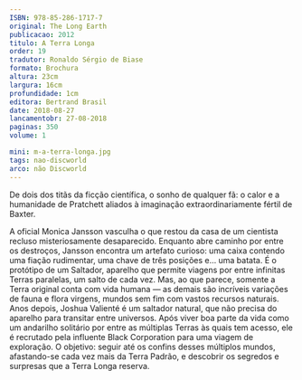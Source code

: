 ```yaml
---
ISBN: 978-85-286-1717-7
original: The Long Earth
publicacao: 2012
titulo: A Terra Longa
order: 19
tradutor: Ronaldo Sérgio de Biase
formato: Brochura
altura: 23cm
largura: 16cm
profundidade: 1cm
editora: Bertrand Brasil
date: 2018-08-27
lancamentobr: 27-08-2018
paginas: 350
volume: 1

mini: m-a-terra-longa.jpg
tags: nao-discworld
arco: não Discworld
---
```


De dois dos titãs da ficção científica, o sonho de qualquer fã: o calor e a humanidade de Pratchett aliados à imaginação extraordinariamente fértil de Baxter.

A oficial Monica Jansson vasculha o que restou da casa de um cientista recluso misteriosamente desaparecido. Enquanto abre caminho por entre os destroços, Jansson encontra um artefato curioso: uma caixa contendo uma fiação rudimentar, uma chave de três posições e… uma batata.
É o protótipo de um Saltador, aparelho que permite viagens por entre infinitas Terras paralelas, um salto de cada vez. Mas, ao que parece, somente a Terra original conta com vida humana — as demais são incríveis variações de fauna e flora virgens, mundos sem fim com vastos recursos naturais.
Anos depois, Joshua Valienté é um saltador natural, que não precisa do aparelho para transitar entre universos. Após viver boa parte da vida como um andarilho solitário por entre as múltiplas Terras às quais tem acesso, ele é recrutado pela influente Black Corporation para uma viagem de exploração.
O objetivo: seguir até os confins desses múltiplos mundos, afastando-se cada vez mais da Terra Padrão, e descobrir os segredos e surpresas que a Terra Longa reserva.